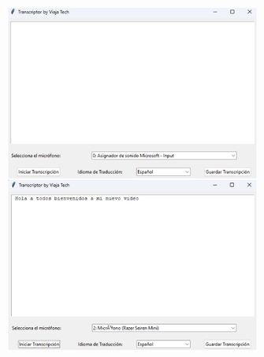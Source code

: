 ![](https://github.com/viajatech/LiveTranscriber/blob/main/A.png)
![](https://github.com/viajatech/LiveTranscriber/blob/main/B.png)
